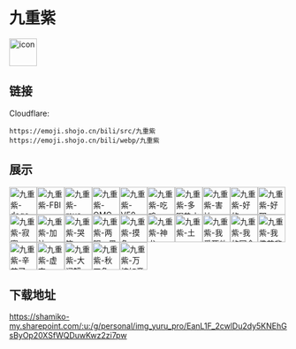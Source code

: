 # 九重紫
<img src="https://emoji.shojo.cn/bili/src/九重紫/icon.png" width="50" height="50" alt="icon">

## 链接
Cloudflare:
```
https://emoji.shojo.cn/bili/src/九重紫
https://emoji.shojo.cn/bili/webp/九重紫
```
## 展示
<img src="https://emoji.shojo.cn/bili/src/九重紫/九重紫-doge.png" width="50" height="50" alt="九重紫-doge"><img src="https://emoji.shojo.cn/bili/src/九重紫/九重紫-FBI.png" width="50" height="50" alt="九重紫-FBI"><img src="https://emoji.shojo.cn/bili/src/九重紫/九重紫-mua.png" width="50" height="50" alt="九重紫-mua"><img src="https://emoji.shojo.cn/bili/src/九重紫/九重紫-OMG.png" width="50" height="50" alt="九重紫-OMG"><img src="https://emoji.shojo.cn/bili/src/九重紫/九重紫-V50.png" width="50" height="50" alt="九重紫-V50"><img src="https://emoji.shojo.cn/bili/src/九重紫/九重紫-吃鸡.png" width="50" height="50" alt="九重紫-吃鸡"><img src="https://emoji.shojo.cn/bili/src/九重紫/九重紫-多喝热水.png" width="50" height="50" alt="九重紫-多喝热水"><img src="https://emoji.shojo.cn/bili/src/九重紫/九重紫-害怕.png" width="50" height="50" alt="九重紫-害怕"><img src="https://emoji.shojo.cn/bili/src/九重紫/九重紫-好的.png" width="50" height="50" alt="九重紫-好的"><img src="https://emoji.shojo.cn/bili/src/九重紫/九重紫-好耶.png" width="50" height="50" alt="九重紫-好耶"><img src="https://emoji.shojo.cn/bili/src/九重紫/九重紫-寂寞.png" width="50" height="50" alt="九重紫-寂寞"><img src="https://emoji.shojo.cn/bili/src/九重紫/九重紫-加油.png" width="50" height="50" alt="九重紫-加油"><img src="https://emoji.shojo.cn/bili/src/九重紫/九重紫-哭笑.png" width="50" height="50" alt="九重紫-哭笑"><img src="https://emoji.shojo.cn/bili/src/九重紫/九重紫-两眼一黑.png" width="50" height="50" alt="九重紫-两眼一黑"><img src="https://emoji.shojo.cn/bili/src/九重紫/九重紫-摸鱼.png" width="50" height="50" alt="九重紫-摸鱼"><img src="https://emoji.shojo.cn/bili/src/九重紫/九重紫-神龙.png" width="50" height="50" alt="九重紫-神龙"><img src="https://emoji.shojo.cn/bili/src/九重紫/九重紫-土.png" width="50" height="50" alt="九重紫-土"><img src="https://emoji.shojo.cn/bili/src/九重紫/九重紫-我爱死他了.png" width="50" height="50" alt="九重紫-我爱死他了"><img src="https://emoji.shojo.cn/bili/src/九重紫/九重紫-我的回合.png" width="50" height="50" alt="九重紫-我的回合"><img src="https://emoji.shojo.cn/bili/src/九重紫/九重紫-我佛慈悲.png" width="50" height="50" alt="九重紫-我佛慈悲"><img src="https://emoji.shojo.cn/bili/src/九重紫/九重紫-辛苦了.png" width="50" height="50" alt="九重紫-辛苦了"><img src="https://emoji.shojo.cn/bili/src/九重紫/九重紫-虚空.png" width="50" height="50" alt="九重紫-虚空"><img src="https://emoji.shojo.cn/bili/src/九重紫/九重紫-大闸蟹.png" width="50" height="50" alt="九重紫-大闸蟹"><img src="https://emoji.shojo.cn/bili/src/九重紫/九重紫-秋刀鱼.png" width="50" height="50" alt="九重紫-秋刀鱼"><img src="https://emoji.shojo.cn/bili/src/九重紫/九重紫-万柿如意.png" width="50" height="50" alt="九重紫-万柿如意">

## 下载地址

https://shamiko-my.sharepoint.com/:u:/g/personal/img_yuru_pro/EanL1F_2cwlDu2dy5KNEhGsByOp20XSfWQDuwKwz2zi7pw